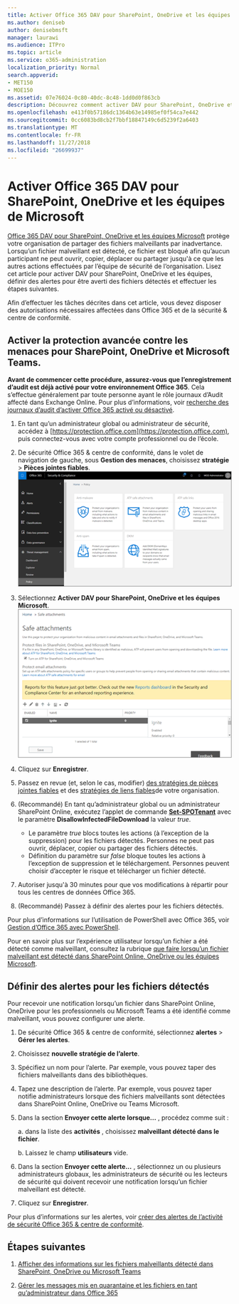 ```yaml
---
title: Activer Office 365 DAV pour SharePoint, OneDrive et les équipes de Microsoft
ms.author: deniseb
author: denisebmsft
manager: laurawi
ms.audience: ITPro
ms.topic: article
ms.service: o365-administration
localization_priority: Normal
search.appverid:
- MET150
- MOE150
ms.assetid: 07e76024-0c80-40dc-8c48-1dd0d0f863cb
description: Découvrez comment activer DAV pour SharePoint, OneDrive et les équipes, notamment comment définir des alertes pour les fichiers détectés.
ms.openlocfilehash: e413f0b57186dc1364b63e14985ef0f54ca7e442
ms.sourcegitcommit: 0cc6083bd8cb2f7bbf18847149c6d5239f2a6403
ms.translationtype: MT
ms.contentlocale: fr-FR
ms.lasthandoff: 11/27/2018
ms.locfileid: "26699937"
---
```

# <a name="turn-on-office-365-atp-for-sharepoint-onedrive-and-microsoft-teams"></a>Activer Office 365 DAV pour SharePoint, OneDrive et les équipes de Microsoft

[Office 365 DAV pour SharePoint, OneDrive et les équipes Microsoft](atp-for-spo-odb-and-teams.md) protège votre organisation de partager des fichiers malveillants par inadvertance. Lorsqu’un fichier malveillant est détecté, ce fichier est bloqué afin qu’aucun participant ne peut ouvrir, copier, déplacer ou partager jusqu'à ce que les autres actions effectuées par l’équipe de sécurité de l’organisation. Lisez cet article pour activer DAV pour SharePoint, OneDrive et les équipes, définir des alertes pour être averti des fichiers détectés et effectuer les étapes suivantes. 
  
Afin d’effectuer les tâches décrites dans cet article, vous devez disposer des autorisations nécessaires affectées dans Office 365 et de la sécurité &amp; centre de conformité.
  
## <a name="turn-on-atp-for-sharepoint-onedrive-and-microsoft-teams"></a>Activer la protection avancée contre les menaces pour SharePoint, OneDrive et Microsoft Teams.

 **Avant de commencer cette procédure, assurez-vous que l’enregistrement d’audit est déjà activé pour votre environnement Office 365**. Cela s’effectue généralement par toute personne ayant le rôle journaux d’Audit affecté dans Exchange Online. Pour plus d’informations, voir [recherche des journaux d’audit d’activer Office 365 activé ou désactivé](turn-audit-log-search-on-or-off.md).
  
1. En tant qu’un administrateur global ou administrateur de sécurité, accédez à [https://protection.office.com](https://protection.office.com), puis connectez-vous avec votre compte professionnel ou de l’école.
    
2. De sécurité Office 365 &amp; centre de conformité, dans le volet de navigation de gauche, sous **Gestion des menaces**, choisissez **stratégie** \> **Pièces jointes fiables**. <br/>![Dans la sécurité &amp; centre de conformité, cliquez sur gestion des menaces \> stratégie](media/08849c91-f043-4cd1-a55e-d440c86442f2.png)
  
3. Sélectionnez **Activer DAV pour SharePoint, OneDrive et les équipes Microsoft**.<br/>![Activer la protection contre les menaces avancée pour SharePoint Online, OneDrive entreprise et les équipes Microsoft](media/48cfaace-59cc-4e60-bf86-05ff6b99bdbf.png)
  
4. Cliquez sur **Enregistrer**.
    
5. Passez en revue (et, selon le cas, modifier) [des stratégies de pièces jointes fiables](set-up-atp-safe-attachments-policies.md) et des [stratégies de liens fiables](set-up-atp-safe-links-policies.md)de votre organisation.
    
6. (Recommandé) En tant qu’administrateur global ou un administrateur SharePoint Online, exécutez l’applet de commande **[Set-SPOTenant](https://docs.microsoft.com/powershell/module/sharepoint-online/Set-SPOTenant?view=sharepoint-ps)** avec le paramètre **DisallowInfectedFileDownload** la valeur *true*. <br/>
      - Le paramètre *true* blocs toutes les actions (à l’exception de la suppression) pour les fichiers détectés. Personnes ne peut pas ouvrir, déplacer, copier ou partager des fichiers détectés.
      - Définition du paramètre sur *false* bloque toutes les actions à l’exception de suppression et le téléchargement. Personnes peuvent choisir d’accepter le risque et télécharger un fichier détecté.  
   
7. Autoriser jusqu'à 30 minutes pour que vos modifications à répartir pour tous les centres de données Office 365.
    
8. (Recommandé) Passez à définir des alertes pour les fichiers détectés.
    
Pour plus d’informations sur l’utilisation de PowerShell avec Office 365, voir [Gestion d’Office 365 avec PowerShell](https://docs.microsoft.com/office365/enterprise/powershell/manage-office-365-with-office-365-powershell). 

Pour en savoir plus sur l’expérience utilisateur lorsqu’un fichier a été détecté comme malveillant, consultez la rubrique [que faire lorsqu’un fichier malveillant est détecté dans SharePoint Online, OneDrive ou les équipes Microsoft](https://support.office.com/article/01e902ad-a903-4e0f-b093-1e1ac0c37ad2). 
  
## <a name="set-up-alerts-for-detected-files"></a>Définir des alertes pour les fichiers détectés

Pour recevoir une notification lorsqu’un fichier dans SharePoint Online, OneDrive pour les professionnels ou Microsoft Teams a été identifié comme malveillant, vous pouvez configurer une alerte.
  
1. De sécurité Office 365 &amp; centre de conformité, sélectionnez **alertes** \> **Gérer les alertes**.
    
2. Choisissez **nouvelle stratégie de l’alerte**.
    
3. Spécifiez un nom pour l’alerte. Par exemple, vous pouvez taper des fichiers malveillants dans des bibliothèques.
    
4. Tapez une description de l’alerte. Par exemple, vous pouvez taper notifie administrateurs lorsque des fichiers malveillants sont détectées dans SharePoint Online, OneDrive ou Teams Microsoft.
    
5. Dans la section **Envoyer cette alerte lorsque...** , procédez comme suit : 
    
    a. dans la liste des **activités** , choisissez **malveillant détecté dans le fichier**.
    
    b. Laissez le champ **utilisateurs** vide. 
    
6. Dans la section **Envoyer cette alerte...** , sélectionnez un ou plusieurs administrateurs globaux, les administrateurs de sécurité ou les lecteurs de sécurité qui doivent recevoir une notification lorsqu’un fichier malveillant est détecté. 
    
7. Cliquez sur **Enregistrer**.
    
Pour plus d’informations sur les alertes, voir [créer des alertes de l’activité de sécurité Office 365 &amp; centre de conformité](create-activity-alerts.md). 
  
## <a name="next-steps"></a>Étapes suivantes

1. [Afficher des informations sur les fichiers malveillants détecté dans SharePoint, OneDrive ou Microsoft Teams](malicious-files-detected-in-spo-odb-or-teams.md)
    
2. [Gérer les messages mis en quarantaine et les fichiers en tant qu’administrateur dans Office 365](manage-quarantined-messages-and-files.md)
    

  

